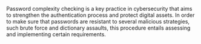 Password complexity checking is a key practice in cybersecurity that aims to strengthen the authentication process and protect digital assets. In order to make sure that passwords are resistant to several malicious strategies, such brute force and dictionary assaults, this procedure entails assessing and implementing certain requirements.
